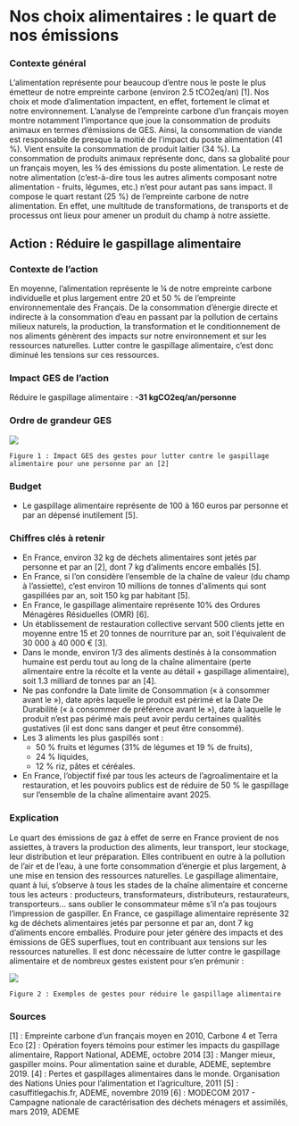 # Nos choix alimentaires : le quart de nos émissions
 
### Contexte général
L’alimentation représente pour beaucoup d’entre nous le poste le plus émetteur de notre empreinte carbone (environ 2.5 tCO2eq/an) [1]. Nos choix et mode d’alimentation impactent, en effet, fortement le climat et notre environnement. 
L’analyse de l’empreinte carbone d’un français moyen montre notamment l’importance que joue la consommation de produits animaux en termes d’émissions de GES. Ainsi, la consommation de viande est responsable de presque la moitié de l’impact du poste alimentation (41 %). Vient ensuite la consommation de produit laitier (34 %). La consommation de produits animaux représente donc, dans sa globalité pour un français moyen, les ¾ des émissions du poste alimentation. Le reste de notre alimentation (c’est-à-dire tous les autres aliments composant notre alimentation - fruits, légumes, etc.) n’est pour autant pas sans impact. Il compose le quart restant (25 %) de l’empreinte carbone de notre alimentation. En effet, une multitude de transformations, de transports et de processus ont lieux pour amener un produit du champ à notre assiette. 

## Action : Réduire le gaspillage alimentaire

### Contexte de l’action
En moyenne, l’alimentation représente le ¼ de notre empreinte carbone individuelle et plus largement entre 20 et 50 % de l’empreinte environnementale des Français. De la consommation d’énergie directe et indirecte à la consommation d’eau en passant par la pollution de certains milieux naturels, la production, la transformation et le conditionnement de nos aliments génèrent des impacts sur notre environnement et sur les ressources naturelles. 
Lutter contre le gaspillage alimentaire, c’est donc diminué les tensions sur ces ressources.

### Impact GES de l’action
Réduire le gaspillage alimentaire : **-31 kgCO2eq/an/personne**

### Ordre de grandeur GES 
![](https://www.associationbilancarbone.fr/wp-content/uploads/2020/12/gaspi-alimentaire-fig1.jpg) 

```Figure 1 : Impact GES des gestes pour lutter contre le gaspillage alimentaire pour une personne par an [2]```

### Budget
* Le gaspillage alimentaire représente de 100 à 160 euros par personne et par an dépensé inutilement [5].

### Chiffres clés à retenir
* En France, environ 32 kg de déchets alimentaires sont jetés par personne et par an [2], dont 7 kg d’aliments encore emballés [5].
* En France, si l’on considère l’ensemble de la chaîne de valeur (du champ à l’assiette), c’est environ 10 millions de tonnes d'aliments qui sont gaspillées par an, soit 150 kg par habitant [5].
* En France, le gaspillage alimentaire représente 10% des Ordures Ménagères Résiduelles (OMR) [6].
* Un établissement de restauration collective servant 500 clients jette en moyenne entre 15 et 20 tonnes de nourriture par an, soit l'équivalent de 30 000 à 40 000 € [3].
* Dans le monde, environ 1/3 des aliments destinés à la consommation humaine est perdu tout au long de la chaîne alimentaire (perte alimentaire entre la récolte et la vente au détail + gaspillage alimentaire), soit 1.3 milliard de tonnes par an [4].
* Ne pas confondre la Date limite de Consommation (« à consommer avant le »), date après laquelle le produit est périmé et la Date De Durabilité (« à consommer de préférence avant le »), date à laquelle le produit n’est pas périmé mais peut avoir perdu certaines qualités gustatives (il est donc sans danger et peut être consommé).
* Les 3 aliments les plus gaspillés sont :
    *	50 % fruits et légumes (31% de légumes et 19 % de fruits),
    *	24 % liquides,
    *	12 % riz, pâtes et céréales. 
* En France, l’objectif fixé par tous les acteurs de l’agroalimentaire et la restauration, et les pouvoirs publics est de réduire de 50 % le gaspillage sur l’ensemble de la chaîne alimentaire avant 2025.

### Explication
Le quart des émissions de gaz à effet de serre en France provient de nos assiettes, à travers la production des aliments, leur transport, leur stockage, leur distribution et leur préparation. Elles contribuent en outre à la pollution de l’air et de l’eau, à une forte consommation d’énergie et plus largement, à une mise en tension des ressources naturelles.
Le gaspillage alimentaire, quant à lui, s’observe à tous les stades de la chaîne alimentaire et concerne tous les acteurs : producteurs, transformateurs, distributeurs, restaurateurs, transporteurs... sans oublier le consommateur même s’il n’a pas toujours l’impression de gaspiller. En France, ce gaspillage alimentaire représente 32 kg de déchets alimentaires jetés par personne et par an, dont 7 kg d’aliments encore emballés.
Produire pour jeter génère des impacts et des émissions de GES superflues, tout en contribuant aux tensions sur les ressources naturelles. Il est donc nécessaire de lutter contre le gaspillage alimentaire et de nombreux gestes existent pour s’en prémunir :
 
 
![](https://www.associationbilancarbone.fr/wp-content/uploads/2020/12/gaspi-alimentaire-tab2.jpg)

```Figure 2 : Exemples de gestes pour réduire le gaspillage alimentaire```

### Sources
[1] : Empreinte carbone[](https://) d’un français moyen en 2010, Carbone 4 et Terra Eco
[2] : Opération foyers témoins pour estimer les impacts du gaspillage alimentaire, Rapport National, ADEME, octobre 2014
[3] : Manger mieux, gaspiller moins. Pour alimentation saine et durable, ADEME, septembre 2019.
[4] : Pertes et gaspillages alimentaires dans le monde. Organisation des Nations Unies pour l’alimentation et l’agriculture, 2011
[5] : casuffitlegachis.fr, ADEME, novembre 2019
[6] : MODECOM 2017 - Campagne nationale de caractérisation des déchets ménagers et assimilés, mars 2019, ADEME
